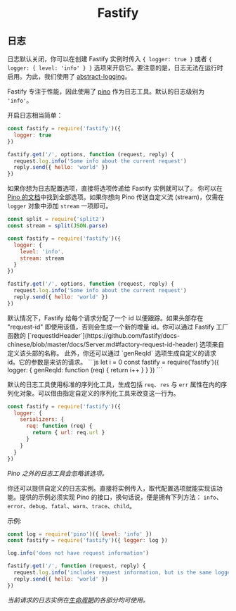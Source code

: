 <h1 align="center">Fastify</h1>

## 日志

日志默认关闭，你可以在创建 Fastify 实例时传入 `{ logger: true }` 或者 `{ logger: { level: 'info' } }` 选项来开启它。要注意的是，日志无法在运行时启用。为此，我们使用了
[abstract-logging](https://www.npmjs.com/package/abstract-logging)。

Fastify 专注于性能，因此使用了 [pino](https://github.com/pinojs/pino) 作为日志工具。默认的日志级别为 `'info'`。

开启日志相当简单：

```js
const fastify = require('fastify')({
  logger: true
})

fastify.get('/', options, function (request, reply) {
  request.log.info('Some info about the current request')
  reply.send({ hello: 'world' })
})
```

如果你想为日志配置选项，直接将选项传递给 Fastify 实例就可以了。
你可以在 [Pino 的文档](https://github.com/pinojs/pino/blob/master/docs/api.md#pinooptions-stream)中找到全部选项。如果你想向 Pino 传送自定义流 (stream)，仅需在 `logger` 对象中添加 `stream` 一项即可。

```js
const split = require('split2')
const stream = split(JSON.parse)

const fastify = require('fastify')({
  logger: {
    level: 'info',
    stream: stream
  }
})

fastify.get('/', options, function (request, reply) {
  request.log.info('Some info about the current request')
  reply.send({ hello: 'world' })
})
```

<a name="logging-request-id" />
默认情况下，Fastify 给每个请求分配了一个 id 以便跟踪。如果头部存在 "request-id" 即使用该值，否则会生成一个新的增量 id。你可以通过 Fastify 工厂函数的 [`requestIdHeader`](https://github.com/fastify/docs-chinese/blob/master/docs/Server.md#factory-request-id-header) 选项来自定义该头部的名称。
此外，你还可以通过 `genReqId` 选项生成自定义的请求 id。它的参数是来访的请求。
```js
let i = 0
const fastify = require('fastify')({
  logger: {
    genReqId: function (req) { return i++ }
  }
})
```

默认的日志工具使用标准的序列化工具，生成包括 `req`、`res` 与 `err` 属性在内的序列化对象。可以借由指定自定义的序列化工具来改变这一行为。
```js
const fastify = require('fastify')({
  logger: {
    serializers: {
      req: function (req) {
        return { url: req.url }
      }
    }
  }
})
```

*Pino 之外的日志工具会忽略该选项。*

你还可以提供自定义的日志实例。直接将实例传入，取代配置选项就能实现该功能。提供的示例必须实现 Pino 的接口，换句话说，便是拥有下列方法：
`info`、`error`、`debug`、`fatal`、`warn`、`trace`、`child`。

示例:

```js
const log = require('pino')({ level: 'info' })
const fastify = require('fastify')({ logger: log })

log.info('does not have request information')

fastify.get('/', function (request, reply) {
  request.log.info('includes request information, but is the same logger instance as `log`')
  reply.send({ hello: 'world' })
})
```

*当前请求的日志实例在[生命周期](https://github.com/fastify/docs-chinese/blob/master/docs/Lifecycle.md)的各部分均可使用。*

